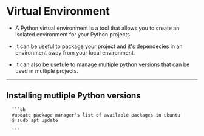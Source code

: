 # Virtual Environment

* A Python virtual environment is a tool that allows you to create an isolated environment for your Python projects.

* It can be useful to package your project and it's dependecies in an environment away from your local environment.

* It can also be usefule to manage multiple python versions that can be used in multiple projects.

---

## Installing mutliple Python versions

      ```sh
      #update package manager's list of available packages in ubuntu
      $ sudo apt update
      
      ```